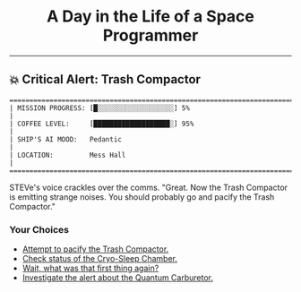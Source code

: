 <h1 align="center">A Day in the Life of a Space Programmer</h1>

---

<h2 id="node-55">💥 Critical Alert: Trash Compactor</h2>

```
========================================================================
| MISSION PROGRESS: [█░░░░░░░░░░░░░░░░░░░] 5%                                  |
| COFFEE LEVEL:     [███████████████████░] 95%                                 |
| SHIP'S AI MOOD:   Pedantic                                                   |
| LOCATION:         Mess Hall                                                  |
========================================================================
```

STEVe's voice crackles over the comms. "Great. Now the Trash Compactor is emitting strange noises. You should probably go and pacify the Trash Compactor."



### Your Choices

*   [Attempt to pacify the Trash Compactor.](./README-0058.md)
*   [Check status of the Cryo-Sleep Chamber.](../stage-01/README-0044.md)
*   [Wait, what was that first thing again?](./README-0051.md)
*   [Investigate the alert about the Quantum Carburetor.](./README-0064.md)

